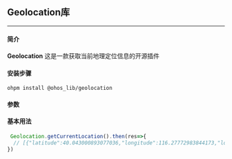 ## Geolocation库
___
#### 简介
**Geolocation** 这是一款获取当前地理定位信息的开源插件

#### 安装步骤

```ohpm
ohpm install @ohos_lib/geolocation
```
#### 参数

#### 基本用法

```typescript
 Geolocation.getCurrentLocation().then(res=>{
  // [{"latitude":40.043000893077036,"longitude":116.27772983844173,"locale":"zh","placeName":"北京市海淀区中电金信大厦","countryCode":"CN","countryName":"中国","administrativeArea":"北京市","subAdministrativeArea":"北京市","locality":"北京市","subLocality":"海淀区","roadName":"","subRoadName":"","premises":"","postalCode":"","phoneNumber":"","addressUrl":"","descriptions":["010","110108020"],"descriptionsSize":2}]
})
```